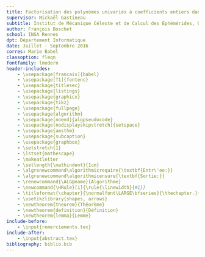 ```yaml
---
title: Factorisation des polynômes univariés à coefficients entiers dans TRIP
supervisor: Mickaël Gastineau
subtitle: Institut de Mécanique Céleste et de Calcul des Ephémérides, Observatoire de Paris
author: François Boschet
school: INSA Rennes
dpt: Département Informatique
date: Juillet - Septembre 2016
corres: Marie Babel
classoption: fleqn
fontfamily: lmodern
header-includes:
    - \usepackage[francais]{babel}
    - \usepackage[T1]{fontenc}
    - \usepackage{titlesec}
    - \usepackage{listings}
    - \usepackage{graphicx}
    - \usepackage{tikz}
    - \usepackage{fullpage}
    - \usepackage{algorithm}
    - \usepackage[noend]{algpseudocode}
    - \usepackage[nodisplayskipstretch]{setspace}
    - \usepackage{amsthm}
    - \usepackage{subcaption}
	- \usepackage{graphbox}
    - \setstretch{1}
    - \lstset{mathescape}
    - \makeatletter
    - \setlength{\mathindent}{1cm}
    - \algrenewcommand\algorithmicrequire{\textbf{Entr\'ee:}}
    - \algrenewcommand\algorithmicensure{\textbf{Sortie:}}
    - \renewcommand{\ALG@name}{Algorithme}
    - \newcommand{\HRule}[1]{\rule{\linewidth}{#1}}
    - \titleformat{\chapter}{\normalfont\LARGE\bfseries}{\thechapter.}{1em}{}
    - \usetikzlibrary{shapes, arrows}
    - \newtheorem{theorem}{Théorème}
    - \newtheorem{definition}{Définition}
	- \newtheorem{lemma}{Lemme}
include-before:
    - \input{remerciements.tex}
include-after:
	- \input{abstract.tex}
bibliography: biblio.bib
---
```



